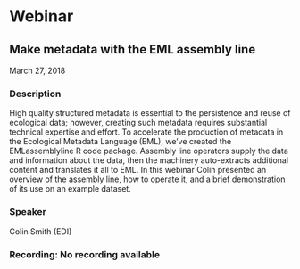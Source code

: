 # Webinar

## Make metadata with the EML assembly line

March 27, 2018

### Description

High quality structured metadata is essential to the persistence and reuse of ecological data; however, creating such metadata requires substantial technical expertise and effort. To accelerate the production of metadata in the Ecological Metadata Language (EML), we’ve created the EMLassemblyline R code package. Assembly line operators supply the data and information about the data, then the machinery auto-extracts additional content and translates it all to EML. In this webinar Colin presented an overview of the assembly line, how to operate it, and a brief demonstration of its use on an example dataset.

### Speaker

Colin Smith (EDI)

### Recording: No recording available

<!-- Webinars -->


